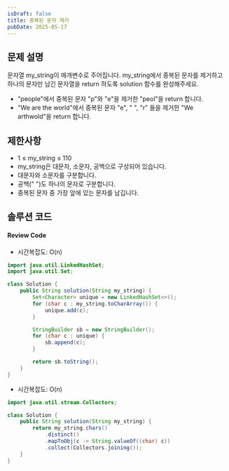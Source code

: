 ```yaml
---
isDraft: false
title: 중복된 문자 제거
pubDate: 2025-05-17
---
```


## 문제 설명

문자열 my_string이 매개변수로 주어집니다. my_string에서 중복된 문자를 제거하고 하나의 문자만 남긴 문자열을 return 하도록 solution 함수를 완성해주세요.

- "people"에서 중복된 문자 "p"와 "e"을 제거한 "peol"을 return 합니다.
- "We are the world"에서 중복된 문자 "e", " ", "r" 들을 제거한 "We arthwold"을 return 합니다.

## 제한사항

- 1 ≤ my_string ≤ 110
- my_string은 대문자, 소문자, 공백으로 구성되어 있습니다.
- 대문자와 소문자를 구분합니다.
- 공백(" ")도 하나의 문자로 구분합니다.
- 중복된 문자 중 가장 앞에 있는 문자를 남깁니다.

## 솔루션 코드

#### Review Code
- 시간복잡도: O(n)
```java
import java.util.LinkedHashSet;
import java.util.Set;

class Solution {
    public String solution(String my_string) {
        Set<Character> unique = new LinkedHashSet<>();
        for (char c : my_string.toCharArray()) {
            unique.add(c);
        }

        StringBuilder sb = new StringBuilder();
        for (char c : unique) {
            sb.append(c);
        }

        return sb.toString();
    }
}
```

- 시간복잡도: O(n)
```java
import java.util.stream.Collectors;

class Solution {
    public String solution(String my_string) {
        return my_string.chars()
            .distinct()
            .mapToObj(c -> String.valueOf((char) c))
            .collect(Collectors.joining());
    }
}
```
